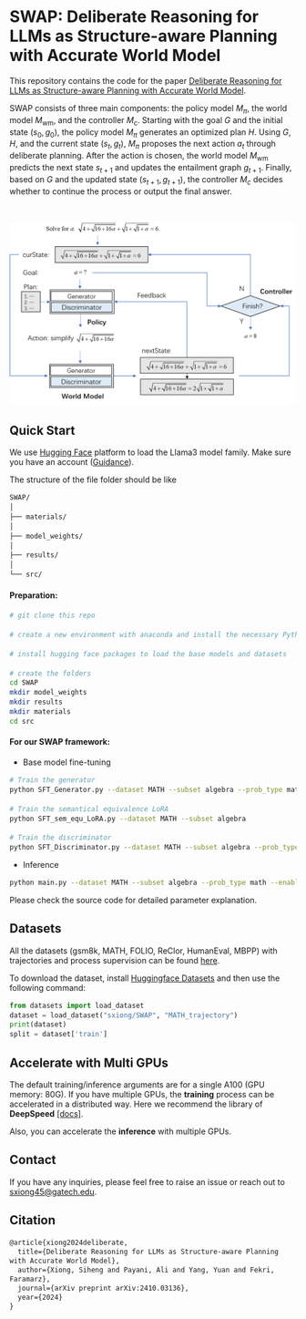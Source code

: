 # SWAP: Deliberate Reasoning for LLMs as Structure-aware Planning with Accurate World Model

This repository contains the code for the paper [Deliberate Reasoning for LLMs as Structure-aware Planning with Accurate World Model](https://arxiv.org/pdf/2410.03136).

SWAP consists of three main components: the policy model $M_{\pi}$, the world model $M_{\text{wm}}$, and the controller $M_\text{c}$. Starting with the goal $G$ and the initial state $(s_0, g_0)$, the policy model $M_{\pi}$ generates an optimized plan $H$. Using $G$, $H$, and the current state $(s_t, g_t)$, $M_{\pi}$ proposes the next action $a_t$ through deliberate planning. After the action is chosen, the world model $M_{\text{wm}}$ predicts the next state $s_{t+1}$ and updates the entailment graph $g_{t+1}$. Finally, based on $G$ and the updated state $(s_{t+1}, g_{t+1})$, the controller $M_c$ decides whether to continue the process or output the final answer.

<br>

<p align="center">
  <img src='https://raw.githubusercontent.com/xiongsiheng/SWAP/main/misc/Framework.png' width=650>
</p>


## Quick Start
We use [Hugging Face](https://huggingface.co/) platform to load the Llama3 model family. Make sure you have an account ([Guidance](https://huggingface.co/blog/llama3)).

The structure of the file folder should be like
```sh
SWAP/
│
├── materials/
│
├── model_weights/
│
├── results/
│
└── src/
```

<h4> Preparation: </h4>

```sh
# git clone this repo

# create a new environment with anaconda and install the necessary Python packages

# install hugging face packages to load the base models and datasets

# create the folders
cd SWAP
mkdir model_weights
mkdir results
mkdir materials
cd src
```

<h4> For our SWAP framework: </h4>

- Base model fine-tuning

```sh
# Train the generator
python SFT_Generator.py --dataset MATH --subset algebra --prob_type math 

# Train the semantical equivalence LoRA
python SFT_sem_equ_LoRA.py --dataset MATH --subset algebra

# Train the discriminator
python SFT_Discriminator.py --dataset MATH --subset algebra --prob_type math --group_size 2 
```

- Inference

```sh
python main.py --dataset MATH --subset algebra --prob_type math --enable_DBM --visualize --max_steps 20 --num_rollouts 3 --num_generations 3 
```

Please check the source code for detailed parameter explanation.

## Datasets

All the datasets (gsm8k, MATH, FOLIO, ReClor, HumanEval, MBPP) with trajectories and process supervision can be found [here](https://huggingface.co/datasets/sxiong/SWAP).

To download the dataset, install [Huggingface Datasets](https://huggingface.co/docs/datasets/quickstart) and then use the following command:

```python
from datasets import load_dataset
dataset = load_dataset("sxiong/SWAP", "MATH_trajectory")
print(dataset)
split = dataset['train']
```

## Accelerate with Multi GPUs
The default training/inference arguments are for a single A100 (GPU memory: 80G). If you have multiple GPUs, the **training** process can be accelerated in a distributed way. Here we recommend the library of **DeepSpeed** [[docs]](https://huggingface.co/docs/peft/en/accelerate/deepspeed).

Also, you can accelerate the **inference** with multiple GPUs.

## Contact
If you have any inquiries, please feel free to raise an issue or reach out to sxiong45@gatech.edu.

## Citation
```
@article{xiong2024deliberate,
  title={Deliberate Reasoning for LLMs as Structure-aware Planning with Accurate World Model},
  author={Xiong, Siheng and Payani, Ali and Yang, Yuan and Fekri, Faramarz},
  journal={arXiv preprint arXiv:2410.03136},
  year={2024}
}
```
